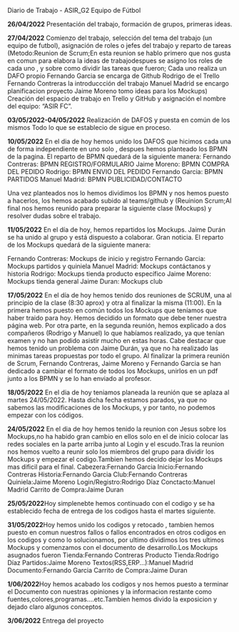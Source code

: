Diario de Trabajo - ASIR_G2 Equipo de Fútbol

**26/04/2022**
Presentación del trabajo, formación de grupos, primeras ideas.

**27/04/2022**
Comienzo del trabajo, selección del tema del trabajo (un equipo de futbol), asignación de roles o jefes del trabajo y reparto de tareas
(Metodo:Reunion de Scrum;En esta reunion se hablo  primero que nos gusta en comun para elabora la ideas de trabajodespues se asigno  los roles de cada uno , y sobre como dividir las tareas que fueron;
Cada uno realiza un DAFO propio
Fernando Garcia se encarga de Github
Rodrigo de el Trello
Fernando Contreras la introduccción del trabajo
Manuel Madrid se encargo planificacion proyecto
Jaime Moreno tomo ideas para los Mockups)
Creación del espacio de trabajo en Trello y GitHub y asignación el nombre del equipo: “ASIR FC”.

**03/05/2022-04/05/2022**
Realización de DAFOS y puesta en común de los mismos 
Todo lo que se establecio de sigue en proceso.

**10/05/2022**
En el dia de hoy hemos unido los DAFOS que hicimos cada una de forma independiente en uno solo , despues hemos planteado los BPMN de la pagina. El reparto de BPMN quedará de la siguiente manera: 
Fernando Contreras: BPMN REGISTRO/FORMULARIO
Jaime Moreno: BPMN COMPRA DEL PEDIDO
Rodrigo: BPMN ENVIO DEL PEDIDO
Fernando Garcia: BPMN PARTIDOS
Manuel Madrid:  BPMN PUBLICIDAD/CONTACTO

Una vez planteados nos lo hemos dividimos los BPMN y nos hemos puesto a hacerlos, los hemos acabado subido al teams/github y (Reuinion Scrum;Al final nos hemos reunido para preparar la siguiente clase (Mockups) y resolver dudas sobre el trabajo.

**11/05/2022** 
En el día de hoy, hemos repartidos los Mockups. Jaime Durán se ha unido al grupo y está dispuesto a colaborar. Gran noticia. 
El reparto de los Mockups quedará de la siguiente manera: 

Fernando Contreras: Mockups de inicio y registro
Fernando Garcia: Mockups partidos y quiniela
Manuel Madrid: Mockups contáctanos y historia 
Rodrigo: Mockups tienda producto específico
Jaime Moreno: Mockups tienda general
Jaime Duran: Mockups club

**17/05/2022** En el día de hoy hemos tenido dos reuniones de SCRUM, una al principio de la clase (8:30 aprox) y otra al finalizar la misma (11:00). En la primera hemos puesto en común todos los Mockups que teníamos que haber traido para hoy. Hemos decidido un formato que debe tener nuestra página web. Por otra parte, en la segunda reunión, hemos explicado a dos compañeros (Rodrigo y Manuel) lo que habíamos realizado, ya que tenían examen y no han podido asistir mucho en estas horas. Cabe destacar que hemos tenido un problema con Jaime Durán, ya que no ha realizado las minimas tareas propuestas por todo el grupo. Al finalizar la primera reunión de Scrum, Fernando Contreras, Jaime Moreno y Fernando Garcia se han dedicado a cambiar el formato de todos los Mockups, unirlos en un pdf junto a los BPMN y se lo han enviado al profesor.

**18/05/2022** En el dia de hoy teniamos planeada la reunión que se aplaza al martes 24/05/2022. Hasta dicha fecha estamos parados, ya que no sabemos las modificaciones de los Mockups, y por tanto, no podemos empezar con los códigos.

**24/05/2022** En el dia de hoy hemos tenido la reunion con Jesus sobre los Mockups,no ha habido gran cambio en ellos solo en el de inicio colocar las redes sociales
en la parte arriba junto al Login y el escudo.Tras la reunion nos hemos vuelto a reunir solo los miembros del grupo para dividir los Mockups y empezar el codigo.Tambien hemos decido dejar los Mockups mas dificil para el final.
Cabezera:Fernando Garcia
Inicio:Fernando Contreras
Historia:Fernando Garcia
Club:Fernando Contreras
Quiniela:Jaime Moreno
Login/Registro:Rodrigo Díaz
Conctacto:Manuel Madrid
Carrito de Compra:Jaime Duran

**25/05/2022**Hoy simplenebte hemos continuado con el codigo y se ha establecido fecha de entrega de los codigos hasta el martes siguiente.

**31/05/2022**Hoy hemos unido los codigos y retocado , tambien hemos puesto en comun nuestros fallos o fallos encontrados en otros codigos en los codigos y como lo solucionamos, por ultimo dividimos los tres ultimos Mockups y comenzamos con el documento de desarrollo.Los Mockups asugnados fueron
Tienda:Fernando Contreras
Producto Tienda:Rodrigo Díaz
Partidos:Jaime Moreno
Textos(RSS,ERP...):Manuel Madrid
Documento:Fernando Garcia
Carrito de Compra:Jaime Duran

**1/06/2022**Hoy hemos acabado los codigos y nos hemos puesto a terminar el Documento con nuestras opiniones y la informacion restante como fuentes,colores,programas....etc.Tambien hemos divido la exposicion y dejado claro algunos conceptos.


**3/06/2022** Entrega del proyecto

